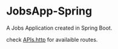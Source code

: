 # JobsApp-Spring
A Jobs Application created in Spring Boot.

check [APIs.http](https://github.com/MSB-s-Projects/JobsApp-Spring/blob/main/APIs.http) for availaible routes.
